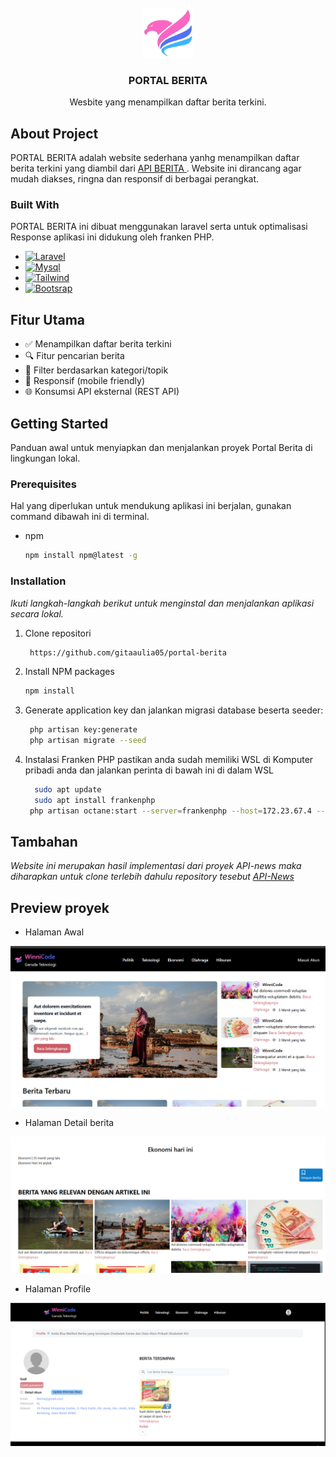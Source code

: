 
<!-- PROJECT LOGO -->
<br />
<div align="center">
  <a href="https://github.com/othneildrew/Best-README-Template">
    <img src="public/assets/images/logo.png" alt="Logo" width="80" height="80">
  </a>

  <h3 align="center">PORTAL BERITA</h3>

  <p align="center">
   Wesbite yang menampilkan daftar berita terkini.
    <br />
  </p>
</div>


<!-- ABOUT THE PROJECT -->
## About Project
PORTAL BERITA adalah website sederhana yanhg menampilkan daftar  berita terkini yang diambil dari <a href="https://github.com/gitaaulia05/api-news">API BERITA </a>. Website ini dirancang agar mudah diakses, ringna dan responsif di berbagai perangkat.


### Built With
PORTAL BERITA ini dibuat menggunakan laravel serta untuk optimalisasi Response aplikasi ini didukung oleh franken PHP.
* [![Laravel][Laravel.com]][Laravel-url]
* [![Mysql][Mysql.com]][Mysql-url]
* [![Tailwind][Tailwind.com]][Tailwind-url]
* [![Bootsrap][Bootsrap.com]][Bootsrap-url]


## Fitur Utama
* ✅ Menampilkan daftar berita terkini
* 🔍 Fitur pencarian berita
* 📂 Filter berdasarkan kategori/topik
* 📱 Responsif (mobile friendly)
* 🌐 Konsumsi API eksternal (REST API)

<!-- GETTING STARTED -->
## Getting Started
Panduan awal untuk menyiapkan dan menjalankan proyek Portal Berita di lingkungan lokal. 

### Prerequisites
Hal yang diperlukan untuk mendukung aplikasi ini berjalan, gunakan command dibawah ini di terminal.

* npm
  ```sh
  npm install npm@latest -g
  ```

### Installation

_Ikuti langkah-langkah berikut untuk menginstal dan menjalankan aplikasi secara lokal._

1. Clone repositori
   ```sh
    https://github.com/gitaaulia05/portal-berita
   ```
2. Install NPM packages
   ```sh
   npm install
   ```
3. Generate application key dan jalankan migrasi database beserta seeder:
   ```bash
    php artisan key:generate
    php artisan migrate --seed
   ```

4. Instalasi Franken PHP pastikan anda sudah memiliki WSL di Komputer pribadi anda dan jalankan perinta di bawah ini di dalam WSL

    ``` bash
      sudo apt update
      sudo apt install frankenphp
     php artisan octane:start --server=frankenphp --host=172.23.67.4 --port=8002 --https
    ```

<!-- USAGE EXAMPLES -->
## Tambahan

_Website ini merupakan hasil implementasi dari proyek API-news maka diharapkan untuk clone terlebih dahulu repository tesebut
<a href="https://github.com/gitaaulia05/api-news">API-News</a>_


## Preview proyek 
- Halaman Awal 
<img src="public/assets/images/Screenshot 2025-05-26 225130.png">

- Halaman Detail berita
<img src="public/assets/images/Screenshot 2025-05-26 232755.png">

- Halaman Profile
<img src="public/assets/images/Screenshot 2025-05-26 233209.png">


[Laravel.com]: https://img.shields.io/badge/Laravel-FF2D20?style=for-the-badge&logo=laravel&logoColor=white
[Laravel-url]: https://laravel.com

[Tailwind.com]:https://img.shields.io/badge/Tailwind_CSS-grey?style=for-the-badge&logo=tailwind-css&logoColor=38B2AC
[Tailwind-url]: https://tailwindcss.com/

[Bootsrap.com]:https://img.shields.io/badge/Bootstrap-563D7C?style=for-the-badge&logo=bootstrap&logoColor=white
[Bootsrap-url]: https://getbootstrap.com/docs/4.6/getting-started/introduction/

[Mysql.com]:https://img.shields.io/badge/MySQL-4479A1?style=for-the-badge&logo=mysql&logoColor=white
[Mysql-url]:https://www.mysql.com/